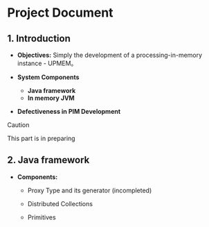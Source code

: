 # Project Document

## 1. Introduction

+ **Objectives:** Simply the development of a processing-in-memory instance - UPMEM。
+ **System Components**
  + **Java framework**
  + **In memory JVM**

+ **Defectiveness in PIM Development**

> [!CAUTION]
>
> This part is in preparing



## 2.  **Java framework**

+ **Components:**

  + Proxy Type and its generator (incompleted)

  + Distributed Collections
  + Primitives



